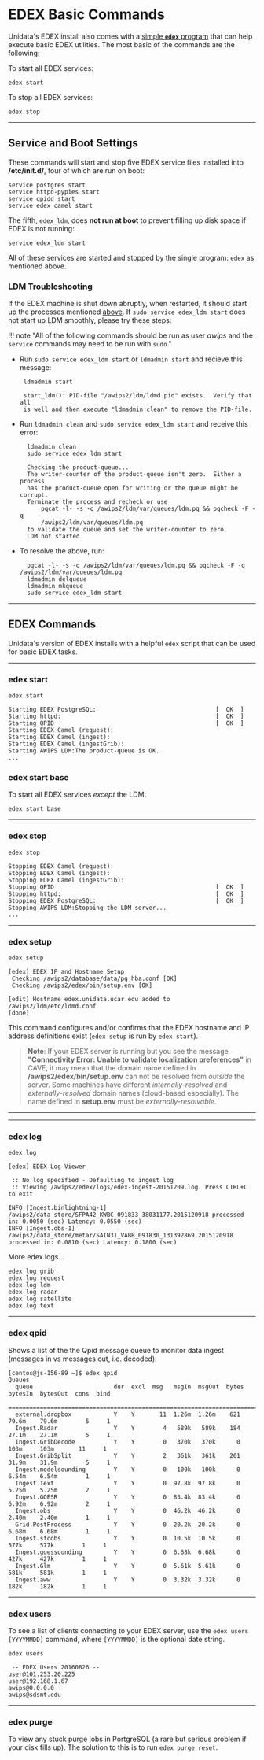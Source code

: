 # EDEX Basic Commands 

Unidata's EDEX install also comes with a [simple **`edex`** program](#edex-commands) that can help execute basic EDEX utilities.  The most basic of the commands are the following:

To start all EDEX services:

    edex start
    
To stop all EDEX services:

    edex stop

---

## Service and Boot Settings

These commands will start and stop five EDEX service files installed into **/etc/init.d/**, four of which are run on boot:

    service postgres start
    service httpd-pypies start
    service qpidd start
    service edex_camel start

The fifth, `edex_ldm`, does **not run at boot** to prevent filling up disk space if EDEX is not running:

    service edex_ldm start

All of these services are started and stopped by the single program: `edex` as mentioned above.

### LDM Troubleshooting

If the EDEX machine is shut down abruptly, when restarted, it should start up the processes mentioned [above](#service-and-boot-settings).  If `sudo service edex_ldm start` does not start up LDM smoothly, please try these steps:

!!! note "All of the following commands should be run as user *awips* and the `service` commands may need to be run with `sudo`."

-  Run `sudo service edex_ldm start` or `ldmadmin start` and recieve this message:
        
        ldmadmin start
        
        start_ldm(): PID-file "/awips2/ldm/ldmd.pid" exists.  Verify that all 
        is well and then execute "ldmadmin clean" to remove the PID-file.  

- Run `ldmadmin clean` and `sudo service edex_ldm start` and receive this error:

        ldmadmin clean
        sudo service edex_ldm start
        
        Checking the product-queue...
        The writer-counter of the product-queue isn't zero.  Either a process
        has the product-queue open for writing or the queue might be corrupt.
        Terminate the process and recheck or use
            pqcat -l- -s -q /awips2/ldm/var/queues/ldm.pq && pqcheck -F -q
            /awips2/ldm/var/queues/ldm.pq
        to validate the queue and set the writer-counter to zero.
        LDM not started

- To resolve the above, run:

        pqcat -l- -s -q /awips2/ldm/var/queues/ldm.pq && pqcheck -F -q  /awips2/ldm/var/queues/ldm.pq 
        ldmadmin delqueue
        ldmadmin mkqueue
        sudo service edex_ldm start

---

## EDEX Commands

Unidata's version of EDEX installs with a helpful `edex` script that can be used for basic EDEX tasks.

---

### edex start

    edex start
    
    Starting EDEX PostgreSQL:                                  [  OK  ]
    Starting httpd:                                            [  OK  ]
    Starting QPID                                              [  OK  ]
    Starting EDEX Camel (request): 
    Starting EDEX Camel (ingest): 
    Starting EDEX Camel (ingestGrib): 
    Starting AWIPS LDM:The product-queue is OK.
    ...

### edex start base

To start all EDEX services *except* the LDM:

    edex start base

---

### edex stop

    edex stop

    Stopping EDEX Camel (request): 
    Stopping EDEX Camel (ingest): 
    Stopping EDEX Camel (ingestGrib): 
    Stopping QPID                                              [  OK  ]
    Stopping httpd:                                            [  OK  ]
    Stopping EDEX PostgreSQL:                                  [  OK  ]
    Stopping AWIPS LDM:Stopping the LDM server...
    ...
    
---

### edex setup

    edex setup
    
    [edex] EDEX IP and Hostname Setup
     Checking /awips2/database/data/pg_hba.conf [OK]
     Checking /awips2/edex/bin/setup.env [OK]
    
    [edit] Hostname edex.unidata.ucar.edu added to /awips2/ldm/etc/ldmd.conf
    [done]

This command configures and/or confirms that the EDEX hostname and IP address definitions exist (`edex setup` is run by `edex start`).

> **Note**: If your EDEX server is running but you see the message **"Connectivity Error: Unable to validate localization preferences"** in CAVE, it may mean that the domain name defined in **/awips2/edex/bin/setup.env** can not be resolved from *outside* the server.  Some machines have different *internally-resolved* and *externally-resolved* domain names (cloud-based especially). The name defined in **setup.env** must be *externally-resolvable*.

---

---

### edex log

    edex log
    
    [edex] EDEX Log Viewer

     :: No log specified - Defaulting to ingest log
     :: Viewing /awips2/edex/logs/edex-ingest-20151209.log. Press CTRL+C to exit
    
    INFO [Ingest.binlightning-1] /awips2/data_store/SFPA42_KWBC_091833_38031177.2015120918 processed in: 0.0050 (sec) Latency: 0.0550 (sec)
    INFO [Ingest.obs-1] /awips2/data_store/metar/SAIN31_VABB_091830_131392869.2015120918 processed in: 0.0810 (sec) Latency: 0.1800 (sec)

More edex logs...

    edex log grib
    edex log request
    edex log ldm
    edex log radar
    edex log satellite
    edex log text

---

### edex qpid

Shows a list of the the Qpid message queue to monitor data ingest (messages in vs messages out, i.e. decoded):

    [centos@js-156-89 ~]$ edex qpid
    Queues
      queue                       dur  excl  msg   msgIn  msgOut  bytes  bytesIn  bytesOut  cons  bind
      ================================================================================================
      external.dropbox            Y    Y       11  1.26m  1.26m    621   79.6m    79.6m        5     1
      Ingest.Radar                Y    Y        4   589k   589k    184   27.1m    27.1m        5     1
      Ingest.GribDecode           Y    Y        0   370k   370k      0    103m     103m       11     1
      Ingest.GribSplit            Y    Y        2   361k   361k    201   31.9m    31.9m        5     1
      Ingest.modelsounding        Y    Y        0   100k   100k      0   6.54m    6.54m        1     1
      Ingest.Text                 Y    Y        0  97.8k  97.8k      0   5.25m    5.25m        2     1
      Ingest.GOESR                Y    Y        0  83.4k  83.4k      0   6.92m    6.92m        2     1
      Ingest.obs                  Y    Y        0  46.2k  46.2k      0   2.40m    2.40m        1     1
      Grid.PostProcess            Y    Y        0  20.2k  20.2k      0   6.68m    6.68m        1     1
      Ingest.sfcobs               Y    Y        0  10.5k  10.5k      0    577k     577k        1     1
      Ingest.goessounding         Y    Y        0  6.68k  6.68k      0    427k     427k        1     1
      Ingest.Glm                  Y    Y        0  5.61k  5.61k      0    581k     581k        1     1
      Ingest.aww                  Y    Y        0  3.32k  3.32k      0    182k     182k        1     1
   

---

### edex users

To see a list of clients connecting to your EDEX server, use the `edex users [YYYYMMDD]` command, where `[YYYYMMDD]` is the optional date string.

    edex users
    
     -- EDEX Users 20160826 --
    user@101.253.20.225
    user@192.168.1.67
    awips@0.0.0.0
    awips@sdsmt.edu

---

### edex purge

To view any stuck purge jobs in PortgreSQL (a rare but serious problem if your disk fills up).  The solution to this is to run `edex purge reset`.
